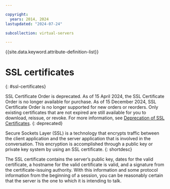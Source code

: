 ```yaml
---

copyright:
  years: 2014, 2024
lastupdated: "2024-07-24"

subcollection: virtual-servers

---
```


{{site.data.keyword.attribute-definition-list}}

# SSL certificates
{: #ssl-certificates}

SSL Certificate Order is deprecated. As of 15 April 2024, the SSL Certificate Order is no longer available for purchase. As of 15 December 2024, SSL Certificate Order is no longer supported for new orders or reorders. Only existing certificates that are not expired are still available for you to download, reissue, or revoke. For more information, see [Deprecation of SSL Certificates](/docs/ssl-certificates?topic=ssl-certificates-deprecation). {: deprecated}

Secure Sockets Layer (SSL) is a technology that encrypts traffic between the client application and the server application that is involved in the conversation. This encryption is accomplished through a public key or private key system by using an SSL certificate.
{: shortdesc}

The SSL certificate contains the server’s public key, dates for the valid certificate, a hostname for the valid certificate is valid, and a signature from the certificate-issuing authority. With this information and some protocol information from the beginning of a session, you can be reasonably certain that the server is the one to which it is intending to talk.
